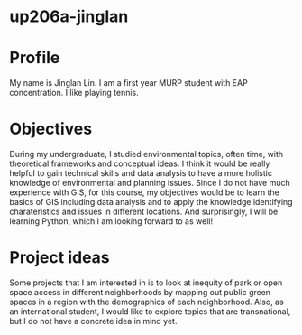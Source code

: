 # up206a-jinglan
# Profile
My name is Jinglan Lin. I am a first year MURP student with EAP concentration. I like playing tennis.
# Objectives
During my undergraduate, I studied environmental topics, often time, with theoretical frameworks and conceptual ideas. I think it would be really helpful to gain technical skills and data analysis to have a more holistic knowledge of environmental and planning issues. Since I do not have much experience with GIS, for this course, my objectives would be to learn the basics of GIS including data analysis and to apply the knowledge identifying charateristics and issues in different locations. And surprisingly, I will be learning Python, which I am looking forward to as well! 
# Project ideas
Some projects that I am interested in is to look at inequity of park or open space access in different neighborhoods by mapping out public green spaces in a region with the demographics of each neighborhood. Also, as an international student, I would like to explore topics that are transnational, but I do not have a concrete idea in mind yet. 
